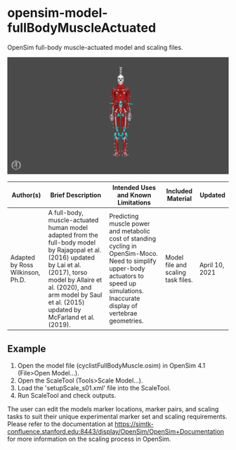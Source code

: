 # opensim-model-fullBodyMuscleActuated

OpenSim full-body muscle-actuated model and scaling files.

![OpenSim human model](./opensim_snapshot_human.png)

| Author(s) | Brief Description | Intended Uses and Known Limitations | Included Material | Updated |
|-|-|-|-|-|
| Adapted by Ross Wilkinson, Ph.D. | A full-body, muscle-actuated human model adapted from the full-body model by Rajagopal et al. (2016) updated by Lai et al. (2017), torso model by Allaire et al. (2020), and arm model by Saul et al. (2015) updated by McFarland et al. (2019). | Predicting muscle power and metabolic cost of standing cycling in OpenSim-Moco. Need to simplify upper-body actuators to speed up simulations. Inaccurate display of vertebrae geometries. | Model file and scaling task files. | April 10, 2021 |

## Example

1. Open the model file (cyclistFullBodyMuscle.osim) in OpenSim 4.1 (File>Open Model...).
2. Open the ScaleTool (Tools>Scale Model...).
3. Load the 'setupScale_s01.xml' file into the ScaleTool.
4. Run ScaleTool and check outputs.

The user can edit the models marker locations, marker pairs, and scaling tasks to suit their unique experimental marker set and scaling requirements. Please refer to the documentation at <https://simtk-confluence.stanford.edu:8443/display/OpenSim/OpenSim+Documentation> for more information on the scaling process in OpenSim.
